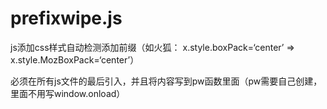 # prefixwipe.js
js添加css样式自动检测添加前缀（如火狐： x.style.boxPack=‘center’  =>  x.style.MozBoxPack=‘center’）

必须在所有js文件的最后引入，并且将内容写到pw函数里面（pw需要自己创建，里面不用写window.onload）
